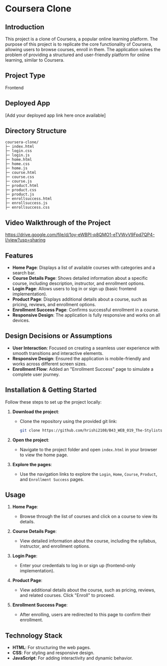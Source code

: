 # Coursera Clone

## Introduction
This project is a clone of Coursera, a popular online learning platform. The purpose of this project is to replicate the core functionality of Coursera, allowing users to browse courses, enroll in them. The application solves the problem of providing a structured and user-friendly platform for online learning, similar to Coursera.

## Project Type
Frontend

## Deployed App
[Add your deployed app link here once available]

## Directory Structure
```
coursera-clone/
├─ index.html
├─ login.css
├─ login.js
├─ home.html
├─ home.css
├─ home.js
├─ course.html
├─ course.css
├─ course.js
├─ product.html
├─ product.css
├─ product.js
├─ enrollsuccess.html
├─ enrollsuccess.js
├─ enrollsuccess.css
```

## Video Walkthrough of the Project
https://drive.google.com/file/d/1oy-eWBPI-p8QMO1-eTVWvV9Fpd7QP4-I/view?usp=sharing

## Features
- **Home Page**: Displays a list of available courses with categories and a search bar.
- **Course Details Page**: Shows detailed information about a specific course, including description, instructor, and enrollment options.
- **Login Page**: Allows users to log in or sign up (basic frontend implementation).
- **Product Page**: Displays additional details about a course, such as pricing, reviews, and enrollment options.
- **Enrollment Success Page**: Confirms successful enrollment in a course.
- **Responsive Design**: The application is fully responsive and works on all devices.

## Design Decisions or Assumptions
- **User Interaction**: Focused on creating a seamless user experience with smooth transitions and interactive elements.
- **Responsive Design**: Ensured the application is mobile-friendly and works across different screen sizes.
- **Enrollment Flow**: Added an "Enrollment Success" page to simulate a complete user journey.

## Installation & Getting Started
Follow these steps to set up the project locally:

1. **Download the project**:
   - Clone the repository using the provided git link:
     ```bash
     git clone https://github.com/hrishi2108/B43_WEB_019_The-Stylists.git
     ```

2. **Open the project**:
   - Navigate to the project folder and open `index.html` in your browser to view the home page.

3. **Explore the pages**:
   - Use the navigation links to explore the `Login`, `Home`, `Course`, `Product`, and `Enrollment Success` pages.

## Usage
1. **Home Page**:
   - Browse through the list of courses and click on a course to view its details.

2. **Course Details Page**:
   - View detailed information about the course, including the syllabus, instructor, and enrollment options.

3. **Login Page**:
   - Enter your credentials to log in or sign up (frontend-only implementation).

4. **Product Page**:
   - View additional details about the course, such as pricing, reviews, and related courses. Click "Enroll" to proceed.

5. **Enrollment Success Page**:
   - After enrolling, users are redirected to this page to confirm their enrollment.

## Technology Stack
- **HTML**: For structuring the web pages.
- **CSS**: For styling and responsive design.
- **JavaScript**: For adding interactivity and dynamic behavior.

